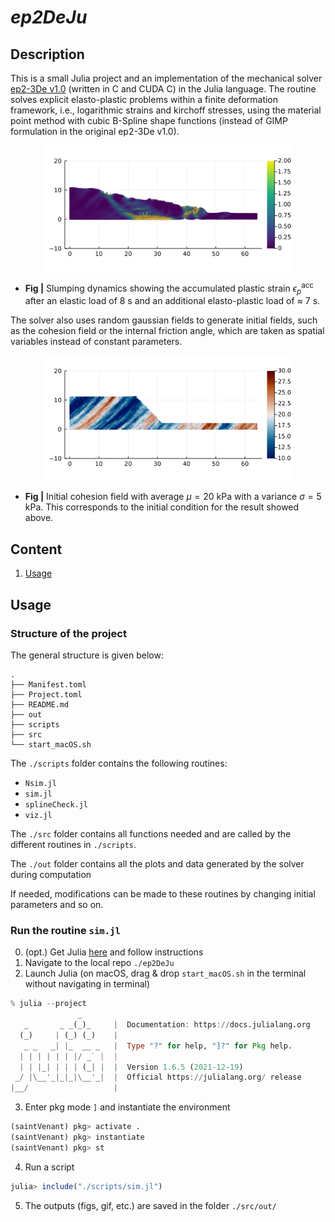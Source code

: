 # ***ep2DeJu*** #
## **Description** 
This is a small Julia project and an implementation of the mechanical solver [ep2-3De v1.0](https://github.com/ewyser/ep2-3De) (written in C and CUDA C) in the Julia language. The routine solves explicit elasto-plastic problems within a finite deformation framework, i.e., logarithmic strains and kirchoff stresses, using the material point method with cubic B-Spline shape functions (instead of GIMP formulation in the original ep2-3De v1.0).

<p align="center">
  <img src="scripts/saved/6_plot.png" width="400"/>
</p>

* **Fig |** Slumping dynamics showing the accumulated plastic strain $\epsilon_p^{\mathrm{acc}}$ after an elastic load of 8 s and an additional elasto-plastic load of $\approx$ 7 s. 

The solver also uses random gaussian fields to generate initial fields, such as the cohesion field or the internal friction angle, which are taken as spatial variables instead of constant parameters. 

<p align="center">
  <img src="scripts/saved/6_coh0.png" width="400"/>
</p>

* **Fig |** Initial cohesion field with average $\mu=20$ kPa with a variance $\sigma=5$ kPa. This corresponds to the initial condition for the result showed above. 

## **Content**
1. [Usage](#id-section2)
<div id='id-section2'/> 

## **Usage**

### Structure of the project
The general structure is given below:
```terminal
.
├── Manifest.toml
├── Project.toml
├── README.md
├── out
├── scripts
├── src
└── start_macOS.sh
```

The ```./scripts``` folder contains the following routines:
-  ```Nsim.jl``` 
-  ```sim.jl``` 
-  ```splineCheck.jl```
-  ```viz.jl```  

The ```./src``` folder contains all functions needed and are called by the different routines in ```./scripts```.

The ```./out``` folder contains all the plots and data generated by the solver during computation

If needed, modifications can be made to these routines by changing initial parameters and so on. 

### Run the routine ```sim.jl``` 

0. (opt.) Get Julia [here](https://julialang.org/downloads/) and follow instructions
1. Navigate to the local repo ``` ./ep2DeJu ``` 
2. Launch Julia (on macOS, drag & drop ```start_macOS.sh``` in the terminal without navigating in terminal)
```julia
% julia --project  
               _
   _       _ _(_)_     |  Documentation: https://docs.julialang.org
  (_)     | (_) (_)    |
   _ _   _| |_  __ _   |  Type "?" for help, "]?" for Pkg help.
  | | | | | | |/ _` |  |
  | | |_| | | | (_| |  |  Version 1.6.5 (2021-12-19)
 _/ |\__'_|_|_|\__'_|  |  Official https://julialang.org/ release
|__/                   |

```

3. Enter pkg mode ``` ] ``` and instantiate the environment
```julia
(saintVenant) pkg> activate .
(saintVenant) pkg> instantiate 
(saintVenant) pkg> st
```
4. Run a script
```julia
julia> include("./scripts/sim.jl")
```

5. The outputs (figs, gif, etc.) are saved in the folder ``` ./src/out/ ```